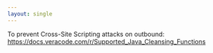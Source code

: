 ```yaml
---
layout: single
---
```


To prevent Cross-Site Scripting attacks on outbound: 
https://docs.veracode.com/r/Supported_Java_Cleansing_Functions
